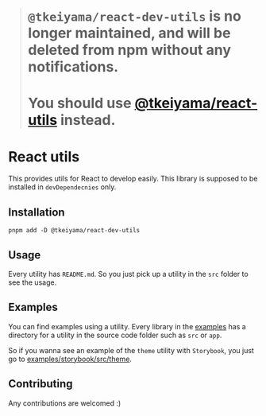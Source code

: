 > # `@tkeiyama/react-dev-utils` is no longer maintained, and will be deleted from npm without any notifications.
> # You should use [@tkeiyama/react-utils](https://github.com/tkeiyama/react-utils) instead.

# React utils

This provides utils for React to develop easily.
This library is supposed to be installed in `devDependecnies` only.

## Installation

```
pnpm add -D @tkeiyama/react-dev-utils
```

## Usage

Every utility has `README.md`. So you just pick up a utility in the `src` folder to see the usage.

## Examples

You can find examples using a utility.
Every library in the [examples](./examples) has a directory for a utility in the source code folder such as `src` or `app`.

So if you wanna see an example of the `theme` utility with `Storybook`, you just go to [examples/storybook/src/theme](./examples//storybook/src/theme).

## Contributing

Any contributions are welcomed :)
